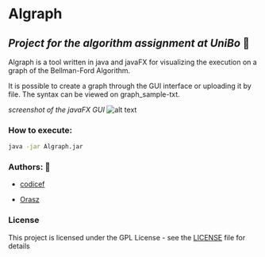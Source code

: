 # Algraph


## *Project for the algorithm assignment at UniBo* :boy:

Algraph is a tool written in java and javaFX for visualizing the execution on a graph of the Bellman-Ford Algorithm.

It is possible to create a graph through the GUI interface or uploading it by file. The syntax can be viewed on graph_sample-txt.


*screenshot of the javaFX GUI*
![alt text](https://user-images.githubusercontent.com/26349651/47348224-4c274e80-d6b1-11e8-8f61-29eadba25884.png)



### How to execute:

```bash
java -jar Algraph.jar
```


### Authors: :boy:

- [codicef](https://github.com/codicef)

- [Orasz](https://github.com/Orasz)

### License

This project is licensed under the GPL License - see the [LICENSE](LICENSE) file for details

